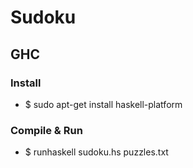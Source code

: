 # Sudoku

## GHC

### Install
- $ sudo apt-get install haskell-platform

### Compile & Run
- $ runhaskell sudoku.hs puzzles.txt
